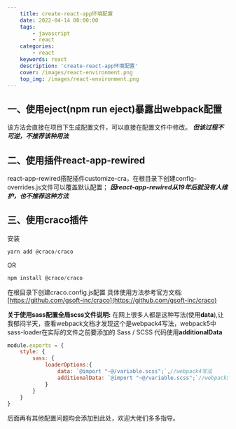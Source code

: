 ```yaml
---
    title: create-react-app环境配置
    date: 2022-04-14 00:00:00
    tags:
        - javascript
        - react
    categories:
        - react
    keywords: react
    description: 'create-react-app环境配置'
    cover: /images/react-environment.png
    top_img: /images/react-environment.png
---
```


## 一、使用eject(npm run eject)暴露出webpack配置
该方法会直接在项目下生成配置文件，可以直接在配置文件中修改。
***但该过程不可逆，不推荐该种用法***

## 二、使用插件react-app-rewired
react-app-rewired搭配插件customize-cra，在根目录下创建config-overrides.js文件可以覆盖默认配置；
***因react-app-rewired从19年后就没有人维护，也不推荐这种方法***

## 三、使用craco插件
安装
```powershell
yarn add @craco/craco
```
OR
```powershell
npm install @craco/craco
```

在根目录下创建craco.config.js配置
具体使用方法参考官方文档: [https://github.com/gsoft-inc/craco](https://github.com/gsoft-inc/craco)

**关于使用sass配置全局scss文件说明:**
在网上很多人都是这种写法(使用**data**),让我郁闷半天，查看webpack文档才发现这个是webpack4写法，webpack5中sass-loader在实际的文件之前要添加的 Sass / SCSS 代码使用**additionalData**

```javascript
module.exports = {
    style: {
        sass: {
            loaderOptions:{
                data: `@import "~@/variable.scss";`,//webpack4写法
                additionalData: `@import "~@/variable.scss";`//webpack5写法
            }
        }
    }
}
```

后面再有其他配置问题均会添加到此处，欢迎大佬们多多指导。